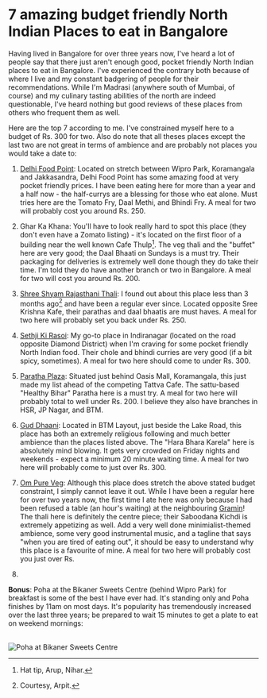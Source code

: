 # 7 amazing budget friendly North Indian Places to eat in Bangalore


Having lived in Bangalore for over three years now, I've heard a lot of people
say that there just aren't enough good, pocket friendly North Indian places to
eat in Bangalore. I've experienced the contrary both because of where I live
and my constant badgering of people for their recommendations. While I'm
Madrasi (anywhere south of Mumbai, of course) and my culinary tasting
abilities of the north are indeed questionable, I've heard nothing but good
reviews of these places from others who frequent them as well.

Here are the top 7 according to me. I've constrained myself here to a budget
of Rs. 300 for two. Also do note that all theses places except the last two
are not great in terms of ambience and are probably not places you would take
a date to:

1. [Delhi Food Point](http://www.zomato.com/bangalore/delhi-food-point-koramangala): 
Located on stretch between Wipro Park, Koramangala and
Jakkasandra, Delhi Food Point has some amazing food at very pocket friendly
prices. I have been eating here for more than a year and a half now - the
half-currys are a blessing for those who eat alone. Must tries here are the
Tomato Fry, Daal Methi, and Bhindi Fry. A meal for two will probably cost you
around Rs. 250.

1. Ghar Ka Khana: You'll have to look really hard to spot this place (they
don't even have a Zomato listing) - it's located on the first floor of a
building near the well known Cafe Thulp[^1]. The veg thali and the "buffet"
here are very good; the Daal Bhaati on Sundays is a must try. Their packaging
for deliveries is extremely well done though they do take their time. I'm told
they do have another branch or two in Bangalore. A meal for two will cost you 
around Rs. 200.

1. [Shree Shyam Rajasthani Thali](http://www.zomato.com/bangalore/shree-shyam-thali-koramangala): I found
out about this place less than 3 months ago[^2] and have been a regular ever
since. Located opposite Sree Krishna Kafe, their parathas and daal bhaatis are
must haves. A meal for two here will probably set you back under Rs. 250.

1. [Sethji Ki Rasoi](http://www.zomato.com/bangalore/sethji-home-made-food-indiranagar): My 
go-to place in Indiranagar (located on the road opposite Diamond District)
when I'm craving for some pocket friendly North Indian food. Their chole and
bhindi curries are very good (if a bit spicy, sometimes). A meal for two here
should come to under Rs. 300.

1. [Paratha Plaza](http://www.zomato.com/bangalore/paratha-plaza-koramangala):
Situated just behind Oasis Mall, Koramangala, this just made my list ahead of
the competing Tattva Cafe. The sattu-based "Healthy Bihar" Paratha here is a
must try.  A meal for two here will probably total to well under Rs. 200. I
believe they also have branches in HSR, JP Nagar, and BTM.

1. [Gud Dhaani](http://www.zomato.com/bangalore/gud-dhani-btm): Located in BTM
Layout, just beside the Lake Road, this place has both an extremely religious
following and much better ambience than the places listed above. The "Hara
Bhara Karela" here is absolutely mind blowing. It gets very crowded on Friday
nights and weekends - expect a minimum 20 minute waiting time. A meal for two
here will probably come to just over Rs. 300.

1. [Om Pure Veg](http://www.zomato.com/bangalore/om-pure-veg-koramangala):
Although this place does stretch the above stated budget constraint, I simply
cannot leave it out. While I have been a regular here for over two years now,
the first time I ate here was only because I had been refused a table (an hour's
waiting) at the neighbouring [Gramin](http://www.zomato.com/bangalore/gramin-koramangala)! 
The thali here is definitely the centre piece; their Saboodana Kichdi is
extremely appetizing as well. Add a very well done minimialist-themed
ambience, some very good instrumental music, and a tagline that says "when you
are tired of eating out", it should be easy to understand why this place is a
favourite of mine. A meal for two here will probably cost you just over Rs.
350.

**Bonus**: Poha at the Bikaner Sweets Centre (behind Wipro Park) for breakfast is
some of the best I have ever had. It's standing only and Poha finishes by 11am
on most days.  It's popularity has tremendously increased over the last three
years; be prepared to wait 15 minutes to get a plate to eat on weekend
mornings:
<br /> <br />

![Poha at Bikaner Sweets Centre](/images/post-photos/PohaPlace.jpg)


[^1]: Hat tip, Arup, Nihar.
[^2]: Courtesy, Arpit.

